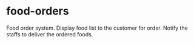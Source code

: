 # food-orders
Food order system. Display food list to the customer for order. Notify the staffs to deliver the ordered foods.
